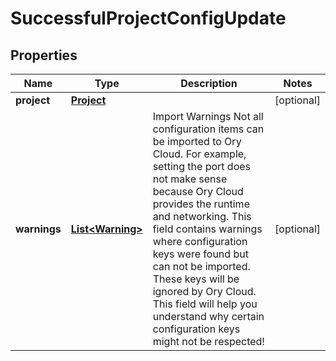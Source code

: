 

# SuccessfulProjectConfigUpdate


## Properties

Name | Type | Description | Notes
------------ | ------------- | ------------- | -------------
**project** | [**Project**](Project.md) |  |  [optional]
**warnings** | [**List&lt;Warning&gt;**](Warning.md) | Import Warnings  Not all configuration items can be imported to Ory Cloud. For example, setting the port does not make sense because Ory Cloud provides the runtime and networking.  This field contains warnings where configuration keys were found but can not be imported. These keys will be ignored by Ory Cloud. This field will help you understand why certain configuration keys might not be respected! |  [optional]



